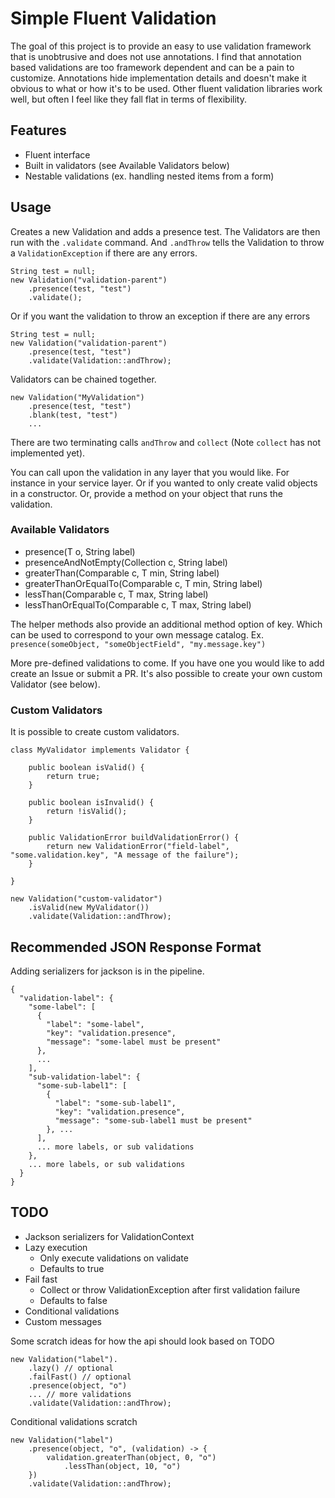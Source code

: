 # Simple Fluent Validation

The goal of this project is to provide an easy to use validation framework that is unobtrusive and does not use annotations.
I find that annotation based validations are too framework dependent and can be a pain to customize. Annotations hide implementation details and doesn't make it obvious to what or how it's to be used. Other fluent validation libraries work well, but often I feel like they fall flat in terms of flexibility.

## Features

* Fluent interface
* Built in validators (see Available Validators below)
* Nestable validations (ex. handling nested items from a form)

## Usage

Creates a new Validation and adds a presence test. The Validators are then run with the `.validate` command. And `.andThrow` tells the Validation to throw a `ValidationException` if there are any errors.
```
String test = null;
new Validation("validation-parent")
    .presence(test, "test")
    .validate();
```
Or if you want the validation to throw an exception if there are any errors
```
String test = null;
new Validation("validation-parent")
    .presence(test, "test")
    .validate(Validation::andThrow);
```

Validators can be chained together. 
```
new Validation("MyValidation")
    .presence(test, "test")
    .blank(test, "test")
    ...
```

There are two terminating calls `andThrow` and `collect` (Note `collect` has not implemented yet).

You can call upon the validation in any layer that you would like. For instance in your service layer. Or if you wanted to only create valid objects in a constructor. Or, provide a method on your object that runs the validation.

### Available Validators

* presence(T o, String label)
* presenceAndNotEmpty(Collection c, String label)
* greaterThan(Comparable<T> c, T min, String label)
* greaterThanOrEqualTo(Comparable<T> c, T min, String label)
* lessThan(Comparable<T> c, T max, String label)
* lessThanOrEqualTo(Comparable<T> c, T max, String label)

The helper methods also provide an additional method option of key. Which can be used to correspond to your own message catalog.
Ex. `presence(someObject, "someObjectField", "my.message.key")`

More pre-defined validations to come. If you have one you would like to add create an Issue or submit a PR.
It's also possible to create your own custom Validator (see below).

### Custom Validators

It is possible to create custom validators.

```
class MyValidator implements Validator {

    public boolean isValid() {
        return true;
    }
    
    public boolean isInvalid() {
        return !isValid();
    }
    
    public ValidationError buildValidationError() {
        return new ValidationError("field-label", "some.validation.key", "A message of the failure");
    }

}
```

```
new Validation("custom-validator")
    .isValid(new MyValidator())
    .validate(Validation::andThrow);
```

## Recommended JSON Response Format

Adding serializers for jackson is in the pipeline.

```
{
  "validation-label": {
    "some-label": [
      {
        "label": "some-label",
        "key": "validation.presence",
        "message": "some-label must be present"
      },
      ...
    ],
    "sub-validation-label": {
      "some-sub-label1": [
        {
          "label": "some-sub-label1",
          "key": "validation.presence",
          "message": "some-sub-label1 must be present"
        }, ...
      ],
      ... more labels, or sub validations
    },
    ... more labels, or sub validations
  }
}
```

## TODO

* Jackson serializers for ValidationContext
* Lazy execution
    * Only execute validations on validate
    * Defaults to true
* Fail fast
    * Collect or throw ValidationException after first validation failure
    * Defaults to false
* Conditional validations
* Custom messages

Some scratch ideas for how the api should look based on TODO
```
new Validation("label").
    .lazy() // optional
    .failFast() // optional
    .presence(object, "o")
    ... // more validations
    .validate(Validation::andThrow);
```

Conditional validations scratch
```
new Validation("label")
    .presence(object, "o", (validation) -> {
        validation.greaterThan(object, 0, "o")
            .lessThan(object, 10, "o")
    })
    .validate(Validation::andThrow);
```
